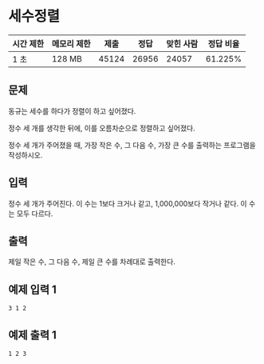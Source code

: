 [](https://www.acmicpc.net/problem/2752)

# 세수정렬

| 시간 제한 | 메모리 제한 | 제출 | 정답 | 맞힌 사람 | 정답 비율 |
| --- | --- | --- | --- | --- | --- |
| 1 초 | 128 MB | 45124 | 26956 | 24057 | 61.225% |

## 문제

동규는 세수를 하다가 정렬이 하고 싶어졌다.

정수 세 개를 생각한 뒤에, 이를 오름차순으로 정렬하고 싶어졌다.

정수 세 개가 주어졌을 때, 가장 작은 수, 그 다음 수, 가장 큰 수를 출력하는 프로그램을 작성하시오.

## 입력

정수 세 개가 주어진다. 이 수는 1보다 크거나 같고, 1,000,000보다 작거나 같다. 이 수는 모두 다르다.

## 출력

제일 작은 수, 그 다음 수, 제일 큰 수를 차례대로 출력한다.

## 예제 입력 1

```
3 1 2

```

## 예제 출력 1

```
1 2 3
```
